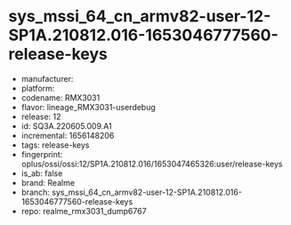 # sys_mssi_64_cn_armv82-user-12-SP1A.210812.016-1653046777560-release-keys
- manufacturer: 
- platform: 
- codename: RMX3031
- flavor: lineage_RMX3031-userdebug
- release: 12
- id: SQ3A.220605.009.A1
- incremental: 1656148206
- tags: release-keys
- fingerprint: oplus/ossi/ossi:12/SP1A.210812.016/1653047465326:user/release-keys
- is_ab: false
- brand: Realme
- branch: sys_mssi_64_cn_armv82-user-12-SP1A.210812.016-1653046777560-release-keys
- repo: realme_rmx3031_dump6767
